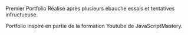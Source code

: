 Premier Portfolio Réalisé après plusieurs ébauche essais et tentatives infructueuse.

Portfolio inspiré en partie de la formation Youtube de JavaScriptMastery.
